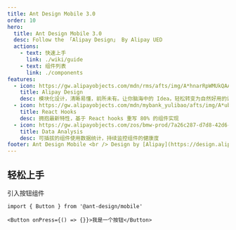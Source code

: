 ```yaml
---
title: Ant Design Mobile 3.0
order: 10
hero:
  title: Ant Design Mobile 3.0
  desc: Follow the 「Alipay Design」 By Alipay UED
  actions:
    - text: 快速上手
      link: ./wiki/guide
    - text: 组件列表
      link: ./components
features:
  - icon: https://gw.alipayobjects.com/mdn/rms/afts/img/A*hnarRpWMUkQAAAAAAAAAAABkARQnAQ
    title: Alipay Design
    desc: 模块化设计，清晰易懂，前所未有。让你脑海中的 Idea，轻松转变为自然好用的设计
  - icon: https://gw.alipayobjects.com/mdn/mybank_yulibao/afts/img/A*ubROQ7nSUHUAAAAAAAAAAABkARQnAQ
    title: React Hooks
    desc: 拥抱最新特性，基于 React hooks 重写 80% 的组件实现
  - icon: https://gw.alipayobjects.com/zos/bmw-prod/7a26c287-d7d8-42d6-8a55-c9aa4c097149.webp
    title: Data Analysis
    desc: 可插拔的组件使用数据统计，持续监控组件的健康度
footer: Ant Design Mobile <br /> Design by [Alipay](https://design.alipay.com)<br /> Docs by [dumi](https://d.umijs.org)
---
```


## 轻松上手

引入按钮组件

```tsx | pure
import { Button } from '@ant-design/mobile'

<Button onPress={() => {}}>我是一个按钮</Button>
```
